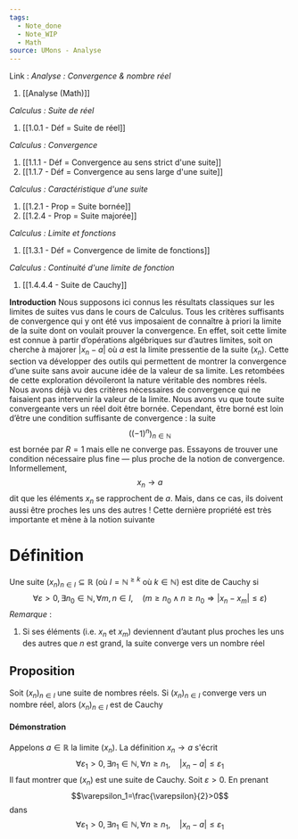 ```yaml
---
tags:
  - Note_done
  - Note_WIP
  - Math
source: UMons - Analyse
---
```


Link :
_Analyse : Convergence & nombre réel_
1. [[Analyse (Math)]]

_Calculus : Suite de réel_
1. [[1.0.1 - Déf = Suite de réel]]

_Calculus : Convergence_
1. [[1.1.1 - Déf = Convergence au sens strict d'une suite]]
2. [[1.1.7 - Déf = Convergence au sens large d'une suite]]

_Calculus : Caractéristique d'une suite_
1. [[1.2.1 - Prop = Suite bornée]]
2. [[1.2.4 - Prop = Suite majorée]]

_Calculus : Limite et fonctions_
1. [[1.3.1 - Déf = Convergence de limite de fonctions]]

_Calculus : Continuité d'une limite de fonction_
1. [[1.4.4.4 - Suite de Cauchy]]

**Introduction**
Nous supposons ici connus les résultats classiques sur les limites de suites vus dans le cours de Calculus. Tous les critères suffisants de convergence qui y ont été vus imposaient de connaître à priori la limite de la suite dont on voulait prouver la convergence. En effet, soit cette limite est connue à partir d’opérations algébriques sur d’autres limites, soit on cherche à majorer $|x_n −a|$ où $a$ est la limite pressentie de la suite $(x_n)$. Cette section va développer des outils qui permettent de montrer la convergence d’une suite sans avoir aucune idée de la valeur de sa limite. Les retombées de cette exploration dévoileront la nature véritable des nombres réels.
\
Nous avons déjà vu des critères nécessaires de convergence qui ne faisaient pas intervenir la valeur de la limite. Nous avons vu que toute suite convergeante vers un réel doit être bornée. Cependant, être borné est loin d’être une condition suffisante de convergence : la suite $$\left((-1)^n\right)_{n\in\mathbb{N}}$$ est bornée par $R=1$ mais elle ne converge pas. Essayons de trouver une condition nécessaire plus fine — plus proche de la notion de convergence. Informellement, $$x_n → a$$ dit que les éléments $x_n$ se rapprochent de $a$. Mais, dans ce cas, ils doivent aussi être proches les uns des autres ! Cette dernière propriété est très importante et mène à la notion suivante
# Définition
Une suite $(x_n)_{n\in I}\subseteq\mathbb{R}$ (où $I=\mathbb{N}^{\ge k}$ où $k\in\mathbb{N}$) est dite de Cauchy si $$\forall \varepsilon>0,\exists n_0\in\mathbb{N},\forall m,n\in I,\quad (m\ge n_0\wedge n\ge n_0\Rightarrow|x_n-x_m|\le\varepsilon)$$
_Remarque_ :
1. Si ses éléments (i.e. $x_n$ et $x_m$) deviennent d’autant plus proches les uns des autres que $n$ est grand, la suite converge vers un nombre réel

## Proposition
Soit $(x_n)_{n∈I}$ une suite de nombres réels. 
Si $(x_n)_{n∈I}$ converge vers un nombre réel, alors $(x_n)_{n∈I}$ est de Cauchy
#### Démonstration 
Appelons $a\in\mathbb{R}$ la limite $(x_n)$. La définition $x_n\to a$ s'écrit $$\forall \varepsilon_1>0,\exists n_1\in\mathbb{N},\forall n\ge n_1,\quad |x_n-a|\le\varepsilon_1$$ Il faut montrer que $(x_n)$ est une suite de Cauchy. Soit $\varepsilon>0$. En prenant $$\varepsilon_1=\frac{\varepsilon}{2}>0$$ dans $$\forall \varepsilon_1>0,\exists n_1\in\mathbb{N},\forall n\ge n_1,\quad |x_n-a|\le\varepsilon_1$$ 